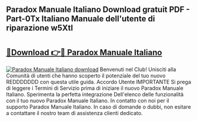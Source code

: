 ## Paradox Manuale Italiano Download gratuit PDF - Part-0Tx Italiano Manuale dell'utente di riparazione w5XtI

# <h2><a href="http://dfee0hz.blite.top/?on=Paradox+Manuale+Italiano">🔗Download 👉🔴 Paradox Manuale Italiano</a></h2>

[![Paradox Manuale Italiano download](https://i.imgur.com/lujVjoI.png)](http://dfee0hz.blite.top/?on=Paradox+Manuale+Italiano)
Benvenuti nel Club! Unisciti alla Comunità di utenti che hanno scoperto il potenziale del tuo nuovo REDDDDDDD con questa utile guida. Accordo Utente IMPORTANTE Si prega di leggere i Termini di Servizio prima di iniziare il nuovo Paradox Manuale Italiano. Sperimenta la perfetta integrazione Dell'elenco delle funzionalità con il tuo nuovo Paradox Manuale Italiano. In contatto con noi per il supporto Paradox Manuale Italiano. In caso di domande o dubbi, non esitare a contattare il nostro team di assistenza clienti dedicato.
